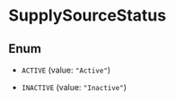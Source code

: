 
# SupplySourceStatus

## Enum


* `ACTIVE` (value: `"Active"`)

* `INACTIVE` (value: `"Inactive"`)




